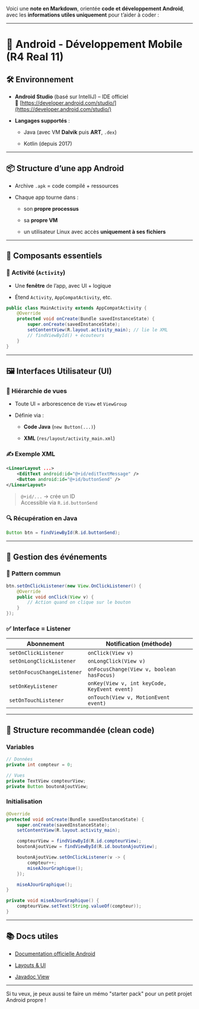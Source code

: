 Voici une **note en Markdown**, orientée **code et développement Android**, avec les **informations utiles uniquement** pour t’aider à coder :

---

# 📱 Android - Développement Mobile (R4 Real 11)

## 🛠 Environnement

- **Android Studio** (basé sur IntelliJ) – IDE officiel  
    📎 [https://developer.android.com/studio/](https://developer.android.com/studio/)
    
- **Langages supportés** :
    
    - Java (avec VM **Dalvik** puis **ART**, `.dex`)
        
    - Kotlin (depuis 2017)
        

---

## 📦 Structure d’une app Android

- Archive `.apk` = code compilé + ressources
    
- Chaque app tourne dans :
    
    - son **propre processus**
        
    - sa **propre VM**
        
    - un utilisateur Linux avec accès **uniquement à ses fichiers**
        

---

## 🧱 Composants essentiels

### 🧩 Activité (`Activity`)

- Une **fenêtre** de l’app, avec UI + logique
    
- Étend `Activity`, `AppCompatActivity`, etc.
    

```java
public class MainActivity extends AppCompatActivity {
    @Override
    protected void onCreate(Bundle savedInstanceState) {
        super.onCreate(savedInstanceState);
        setContentView(R.layout.activity_main); // lie le XML
        // findViewById() + écouteurs
    }
}
```

---

## 🖼 Interfaces Utilisateur (UI)

### 🔗 Hiérarchie de vues

- Toute UI = arborescence de `View` et `ViewGroup`
    
- Définie via :
    
    - **Code Java** (`new Button(...)`)
        
    - **XML** (`res/layout/activity_main.xml`)
        

### ✍️ Exemple XML

```xml
<LinearLayout ...>
    <EditText android:id="@+id/editTextMessage" />
    <Button android:id="@+id/buttonSend" />
</LinearLayout>
```

> `@+id/...` → crée un ID  
> Accessible via `R.id.buttonSend`

### 🔍 Récupération en Java

```java
Button btn = findViewById(R.id.buttonSend);
```

---

## 🎯 Gestion des événements

### 📌 Pattern commun

```java
btn.setOnClickListener(new View.OnClickListener() {
    @Override
    public void onClick(View v) {
        // Action quand on clique sur le bouton
    }
});
```

### ✅ Interface = Listener

|Abonnement|Notification (méthode)|
|---|---|
|`setOnClickListener`|`onClick(View v)`|
|`setOnLongClickListener`|`onLongClick(View v)`|
|`setOnFocusChangeListener`|`onFocusChange(View v, boolean hasFocus)`|
|`setOnKeyListener`|`onKey(View v, int keyCode, KeyEvent event)`|
|`setOnTouchListener`|`onTouch(View v, MotionEvent event)`|

---

## 🧼 Structure recommandée (clean code)

### Variables

```java
// Données
private int compteur = 0;

// Vues
private TextView compteurView;
private Button boutonAjoutView;
```

### Initialisation

```java
@Override
protected void onCreate(Bundle savedInstanceState) {
    super.onCreate(savedInstanceState);
    setContentView(R.layout.activity_main);

    compteurView = findViewById(R.id.compteurView);
    boutonAjoutView = findViewById(R.id.boutonAjoutView);

    boutonAjoutView.setOnClickListener(v -> {
        compteur++;
        miseAJourGraphique();
    });

    miseAJourGraphique();
}

private void miseAJourGraphique() {
    compteurView.setText(String.valueOf(compteur));
}
```

---

## 📚 Docs utiles

- [Documentation officielle Android](https://developer.android.com/guide)
    
- [Layouts & UI](https://developer.android.com/guide/topics/ui/)
    
- [Javadoc View](https://developer.android.com/reference/android/view/View)
    

---

Si tu veux, je peux aussi te faire un mémo "starter pack" pour un petit projet Android propre !